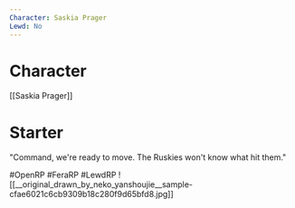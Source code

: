 ```yaml
---
Character: Saskia Prager
Lewd: No
---
```

# Character
[[Saskia Prager]]

# Starter
"Command, we're ready to move. The Ruskies won't know what hit them."  

#OpenRP #FeraRP #LewdRP 
![[__original_drawn_by_neko_yanshoujie__sample-cfae6021c6cb9309b18c280f9d65bfd8.jpg]]